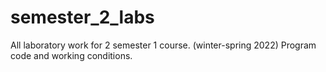 # semester_2_labs
All laboratory work for 2 semester 1 course. (winter-spring 2022) Program code and working conditions. 
